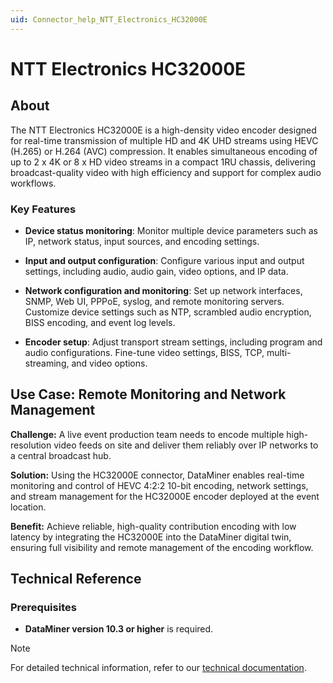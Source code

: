 ```yaml
---
uid: Connector_help_NTT_Electronics_HC32000E
---
```


# NTT Electronics HC32000E

## About

The NTT Electronics HC32000E is a high-density video encoder designed for real-time transmission of multiple HD and 4K UHD streams using HEVC (H.265) or H.264 (AVC) compression. It enables simultaneous encoding of up to 2 x 4K or 8 x HD video streams in a compact 1RU chassis, delivering broadcast-quality video with high efficiency and support for complex audio workflows.

### Key Features

- **Device status monitoring**: Monitor multiple device parameters such as IP, network status, input sources, and encoding settings.

- **Input and output configuration**: Configure various input and output settings, including audio, audio gain, video options, and IP data.

- **Network configuration and monitoring**: Set up network interfaces, SNMP, Web UI, PPPoE, syslog, and remote monitoring servers. Customize device settings such as NTP, scrambled audio encryption, BISS encoding, and event log levels.

- **Encoder setup**: Adjust transport stream settings, including program and audio configurations. Fine-tune video settings, BISS, TCP, multi-streaming, and video options.

## Use Case: Remote Monitoring and Network Management

**Challenge:** A live event production team needs to encode multiple high-resolution video feeds on site and deliver them reliably over IP networks to a central broadcast hub.

**Solution:** Using the HC32000E connector, DataMiner enables real-time monitoring and control of HEVC 4:2:2 10-bit encoding, network settings, and stream management for the HC32000E encoder deployed at the event location.

**Benefit:** Achieve reliable, high-quality contribution encoding with low latency by integrating the HC32000E into the DataMiner digital twin, ensuring full visibility and remote management of the encoding workflow.

## Technical Reference

### Prerequisites

- **DataMiner version 10.3 or higher** is required.

> [!NOTE]
> For detailed technical information, refer to our [technical documentation](xref:Connector_help_NTT_Electronics_HC32000E_Technical).
